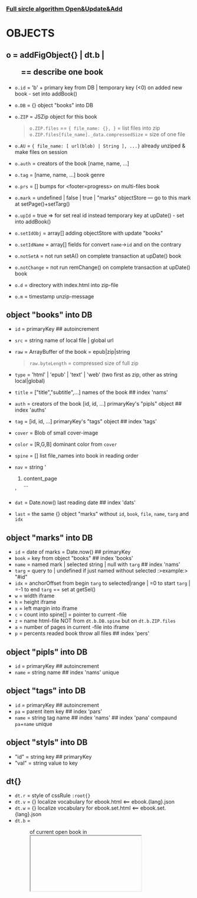 ### [Full sircle algorithm Open&Update&Add](openUpdateAdd.svg)

# OBJECTS

## o = addFigObject{} | dt.b | <figure id="bXXX" name="books"> == describe one book
- `o.id` = 'b' + primary key from DB | temporary key (<0) on added new book - set into addBook()
- `o.DB` = {} object "books" into DB

- `o.ZIP` = JSZip object for this book
   > `o.ZIP.files` == `{ file_name: {}, }` = list files into zip
   > `o.ZIP.files[file_name]._data.compressedSize` = size of one file

- `o.AU` = `{ file_name: [ url(blob) | String ], ...}` already unziped & make files on session
- `o.auth` = creators of the book [name, name, ...]
- `o.tag` = [name, name, ...] book genre
- `o.prs` = [] bumps for <footer=progress> on multi-files book
- `o.mark` = undefined | false | true | "marks" objectStore — go to this mark at setPage()+setTarg()
- `o.upId` = true => for set real id instead temporary key at upDate() - set into addBook()
- `o.setIdObj` = array[] adding objectStore with update "books"
- `o.setIdName` = array[] fields for convert `name`->`id` and on the contrary
- `o.notSetA` = not run setA() on complete transaction at upDate() book
- `o.notChange` = not run remChange() on complete transaction at upDate() book
- `o.d` = directory with index.html into zip-file
- `o.m` = timestamp unzip-message

## object "books" into DB
- `id` = primaryKey ## autoincrement
- `src` = string name of local file | global url
- `raw` = ArrayBuffer of the book = epub|zip|string
   > `raw.byteLength` = compressed size of full zip

- `type` = 'html' | 'epub' | 'text' | 'web' (two first as zip, other as string local|global)
- `title` = ["title","subtitle",...] names of the book ## index 'nams'
- `auth` = creators of the book [id, id, ...] primaryKey's "pipls" object ## index 'auths'
- `tag` = [id, id, ...] primaryKey's "tags" object ## index 'tags'
- `cover` = Blob of small cover-image
- `color` = [R,G,B] dominant color from `cover`
- `spine` = [] list file_names into book in reading order
- `nav` = string '<ol><li>content_page</li>...</ol>'
- `dat` = Date.now() last reading date ## index 'dats'
- `last` = the same {} object "marks" without `id`, `book`, `file`, `name`, `targ` and `idx`

## object "marks" into DB
- `id` = date of marks = Date.now() ## primaryKey
- `book` = key from object "books" ## index 'books'
- `name` = named mark | selected string | null with `targ` ## index 'nams'
- `targ` = query to <el> | undefined if just named without selected :>example:> "#id"
- `idx` = anchorOffset from begin `targ` to selected|range | =0 to start `targ` | =-1 to end `targ` == set at getSel()
- `w` = width iframe
- `h` = height iframe
- `x` = left margin <html> into iframe
- `c` = count into spine[] = pointer to current <html>-file
- `z` = name html-file NOT from `dt.b.DB.spine` but on `dt.b.ZIP.files`
- `a` = number of pages in current <html>-file into iframe
- `p` = percents readed book throw all files ## index 'pers'

## object "pipls" into DB
- `id` = primaryKey ## autoincrement
- `name` = string name ## index 'nams' unique

## object "tags" into DB
- `id` = primaryKey ## autoincrement
- `pa` = parent item key ## index 'pars'
- `name` = string tag name ## index 'nams' ## index 'pana' compaund `pa`+`name` unique

## object "styls" into DB
- "id" = string key ## primaryKey
- "val" = string value to key

## dt{}
- `dt.r` = style of cssRule `:root{}`
- `dt.v` = {} localize vocabulary for ebook.html <== ebook.{lang}.json
- `dt.w` = {} localize vocabulary for ebook.set.html <== ebook.set.{lang}.json
- `dt.b` = <figure> of current open book in <iframe> ==> `dt.b.DB` = object "books" from db
- `dt.c` = int number current open file from `dt.b.DB.spine`
- `dt.z` = string name current open file NOT from `dt.b.DB.spine` but on `dt.b.ZIP.files` <— return to undefined value at moveOver()
- `dt.zmark` = {x:1,targ:<a>} set at goHref() &go zipFile() ==> for moveOver() & ... setPage(setTarg()) — return to spine from non-spine zip-file

## wh{} <= all is integer
		// init at reSume()
		// wh.x & wh.s & wh.a correct at onSrc() on load iframe
		// wh.x correct at setPage() & setTarg() on goto mark
- `wh.x` = marginLeft = x-coordinate of <html> into iframe `fr.s`
- `wh.s` = full width of <body> into <iframe>
- `wh.a` = amount pages into <iframe> on current file into book
- `wh.w` = width of current book view port == <iframe> width without border
- `wh.h` = height of current book view port
- `wh.l` = left field of window for click to move on previous page
- `wh.r` = right field of window for click to move on next page
- `wh.t` = top field for click
- `wh.b` = bottom field for click

## fr{} — all about document from iframe <== set at onSrc()
- `fr.d` = <document>
- `fr.h` = <html>
- `fr.s` = <html>.style
- `fr.b` = <html>.<body>.style
- `fr.r` = sheet with [:root{} & @keyframes move_page{}] — <html>.appendChild("style")
- `fr.v` = true then <iframe> on hide transition


# treeChild()

function treeChilds(pt,e,f=-1,ix,ox,ex,k) \\\ pt.list.childNodes.forEach(item=>{...})
- `pt` = `tga` object
- `e` = root <option> about tree
- `f` = 0 (only from titObj{}) | = function callback() from dialog() | = -1 for never call f()
- `ix` = 1 | Set{} if need return array of childs item's — ix.add(item)
- `ox` = true if include in `ix` self item
- `ex` = Set{} excludes key's from merPT() == not call f() at this key's
- `k` = true to `ex` collect key's instead items ix.add(item.DB.id)
>>> return: [] all childs starting with `e` if f!=0 <<OR>> [string_name_all_sample_tree,[array_child]] if f==0
- if present function `f` — call f(item) at NOT self `e` and NOT alls childs `e` — on every rest items
- if present f() and ex{} — NOT call f(item) if !ex.has(item.DB.id)

=====>>> Where treeChilds() Using ===

	function reP(o,e,pt)
		===> treeChilds(pt,e,-1,1,true|false)// replace item with childs | only childs &>> return array all|childs items return

	function delObj(titObj())
		===> treeChilds(tga,e,0,1,1)// return [txt,[]] names for delete items with it's childs (self selected+all childs)

	function dialog(s,o,a={},ex,tp)
							<<< ex = Set{} excludes key's from conPT()
							<<< tp = key for treeParent from elect
		===> treeChilds(tga,o,(i)=>{...},0,0,ex);

	function newPT(pt)
		===> dialog('New?',{DB:{name:''}}) // full doubling list items

	function ediObj(e)
		===> dialog('Rename? Replace?',e,{re:true})

	function merPT(pt)
		===> treeChilds(pt,i,-1,eix,false,null,true)//KEYS alls childs of alls selected items to eix{}
		===> dialog('Merge?',f,{re:true,un:true},eix,t.length>0?t[0].treeParent:undefined)

=== example ===
|ownl| list|<<<<)`item select sign`|
|---|---|---|
|{id:1, pa:5}|{id:3, pa:0}||
||{id:5, pa:3}|<<<<<)delete|
|{id:1, pa:5}||<<<<<)elect|
||{id:10, pa:1}|
|{id:2, pa:5}|
||{id:7, pa:2}|
|{id:4, pa:0}||<<<<<)delete|
||{id:6, pa:4}|
|{id:8, pa:0}|
||{id:9, pa:8}|

in dialog present as possible parent choise (for replace) items with id: 3, 8, 9 and item with id=3 will be selected
return new_parent
- has: array for delete pt.delMer=[5,4]
- run:
1. array first childs under delete items (without elect) pt.arrMer=[2,6]
2. all tags in all books change [5,4] to 1 ==> upDate(books)
3. if(reName || rePlace) upDate(elect) & replace it with childs id=[1,10] under new_parent AND reM()
4. else reM()
5. reM() — upDate(pt.arrMer) — replace reP() all it's childs under elect and delete pt.delMer


# HELP

### indexDB
* ALL
https://learn.javascript.ru/indexeddb
* createIndex{multiEntry:true}
https://www.raymondcamden.com/2012/08/10/Searching-for-array-elements-in-IndexedDB
* IDBCursor > update direction
https://developer.mozilla.org/en-US/docs/Web/API/IDBCursor/update
https://developer.mozilla.org/en-US/docs/Web/API/IDBCursor/direction
* Searching
https://www.codeproject.com/Articles/744986/How-to-do-some-magic-with-indexedDB
https://itnext.io/searching-in-your-indexeddb-database-d7cbf202a17

### JSZip
https://stuk.github.io/jszip/documentation/howto/read_zip.html

### Canvas
https://developer.mozilla.org/ru/docs/Web/API/HTMLCanvasElement
https://developer.mozilla.org/ru/docs/Web/API/CanvasRenderingContext2D

### Blob
https://flaviocopes.com/blob/

### Промисы > Микрозадачи
https://learn.javascript.ru/async
https://learn.javascript.ru/microtask-queue

### epub
https://gist.github.com/stormwild/86673836eb6153e6ab2e65b4353a289e

📚📓️📔️📘️👤️🎟️📑🖱️💻🌐📖📄📃🧾🗒💳📒🔖🔍📝🔗🖇️🧷🪢🗑️📎💬📍📌️🚩📂📁🗃🎯🎲🧩🪄✨
🤲☝👆👇👈👉🖕👍👎⭐🌟💡⬅️➡️⬆️⬇️❇️✴️✳️
➡⬅➕➗➖✖️⁉️‼️❓❗❌⭕❎✅☑️📛🆔🆓🔠🔢🔣🆗🆒🆕🅾️🅰️🅱️🆎🆘
✏️✒️🖋️🖍️🖊️✂️📞📱📲🔋🎞️📩✉️📧⚙️🛠️🚰🚾⚠️⛔🚫🚱📵📴️💯️
🔴⚫⚪🔵🟡🟠🟢🟣🟤🟪🟩🟨⬜🟥🟫🟧🟦⬛💠🔶🔷🔹🔸▪◼▫◻🔻🔺◽◾🔳🔲🔘
⇫↥↧↤↦⭱⭳⭰⭲⊕
🗺🧭🔑🪨🪵💎🪆🖼️📸️
